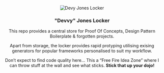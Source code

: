 <br />
<div align="center">
  <img src="https://i.ibb.co/QYYjHNV/213124.png" alt="Devy Jones Locker">
  <h3 align="center">"Devvy" Jones Locker</h3>
      <p align="center">
   This repo provides a central store for Proof Of Concepts, Design Pattern Boilerplate & forgotten projects.</p>
   Apart from storage, the locker provides rapid protyping utilising exising generators for popular frameworks personalised to suit my workflow.
</p>
<p align="center">
Don’t expect to find code quality here… This a “Free Fire Idea Zone” where I can throw stuff at the wall and see what sticks. <strong>Stick that up your dojo!</strong>
  </p>
</div>
